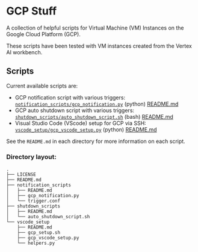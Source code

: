 # GCP Stuff

A collection of helpful scripts for Virtual Machine (VM) Instances on the Google Cloud Platform (GCP).

These scripts have been tested with VM instances created from the Vertex AI workbench.

## Scripts

Current available scripts are:

* GCP notification script with various triggers: [`notification_scripts/gcp_notification.py`](https://github.com/drrobotk/GCP_stuff/blob/main/notification_scripts/gcp_notification.py) (python) 
[README.md](https://github.com/drrobotk/GCP_stuff/blob/main/notification_scripts/README.md)
* GCP auto shutdown script with various triggers: [`shutdown_scripts/auto_shutdown_script.sh`](https://github.com/drrobotk/GCP_stuff/blob/main/shutdown_scripts/auto_shutdown_script.sh) (bash) 
[README.md](https://github.com/drrobotk/GCP_stuff/blob/main/shutdown_scripts/README.md)
* Visual Studio Code (VScode) setup for GCP via SSH: [`vscode_setup/gcp_vscode_setup.py`](https://github.com/drrobotk/GCP_stuff/blob/main/vscode_setup/gcp_vscode_setup.py) (python) 
[README.md](https://github.com/drrobotk/GCP_stuff/blob/main/vscode_setup/README.md)

See the `README.md` in each directory for more information on each script.
### Directory layout:
    .
    ├── LICENSE
    ├── README.md
    ├── notification_scripts
    │   ├── README.md
    │   ├── gcp_notification.py
    │   └── trigger.conf
    ├── shutdown_scripts
    │   ├── README.md
    │   └── auto_shutdown_script.sh
    └── vscode_setup
        ├── README.md
        ├── gcp_setup.sh
        ├── gcp_vscode_setup.py
        └── helpers.py
